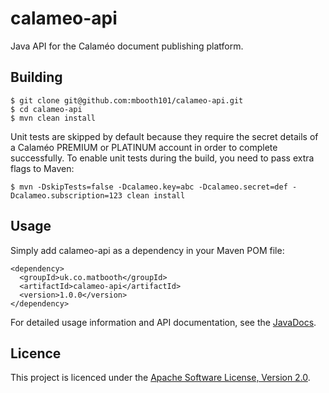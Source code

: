 # calameo-api

Java API for the Calaméo document publishing platform.

## Building

    $ git clone git@github.com:mbooth101/calameo-api.git
    $ cd calameo-api
    $ mvn clean install

Unit tests are skipped by default because they require the secret details of a Calaméo PREMIUM or PLATINUM account in order to complete successfully. To enable unit tests during the build, you need to pass extra flags to Maven:

    $ mvn -DskipTests=false -Dcalameo.key=abc -Dcalameo.secret=def -Dcalameo.subscription=123 clean install

## Usage

Simply add calameo-api as a dependency in your Maven POM file:

    <dependency>
      <groupId>uk.co.matbooth</groupId>
      <artifactId>calameo-api</artifactId>
      <version>1.0.0</version>
    </dependency>

For detailed usage information and API documentation, see the [JavaDocs][].

## Licence

This project is licenced under the [Apache Software License, Version 2.0][ASL2].

[JavaDocs]: http://mbooth101.github.io/calameo-api/apidocs/
[ASL2]: http://www.apache.org/licenses/LICENSE-2.0
